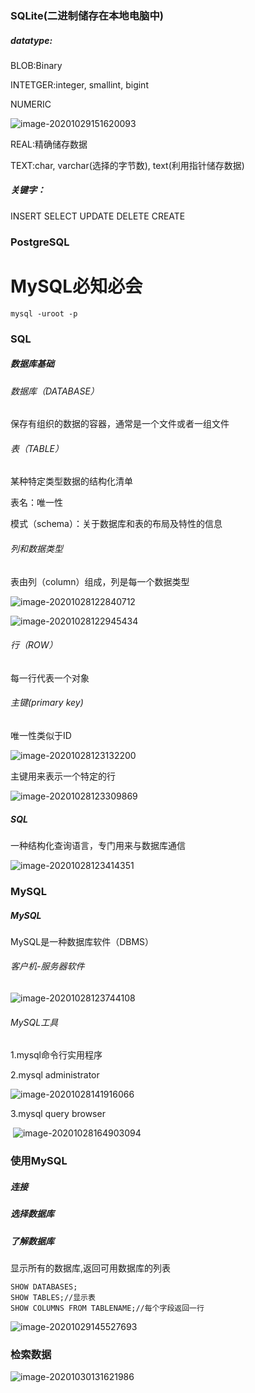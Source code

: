 ### SQLite(二进制储存在本地电脑中)

##### datatype:

BLOB:Binary

INTETGER:integer, smallint,  bigint

NUMERIC

![image-20201029151620093](F:\Pictures\img_typora\image-20201029151620093.png)

REAL:精确储存数据

TEXT:char, varchar(选择的字节数), text(利用指针储存数据)

##### 关键字：

INSERT SELECT UPDATE DELETE CREATE

### PostgreSQL

# MySQL必知必会

```
mysql -uroot -p
```

### SQL

##### 数据库基础

###### 数据库（DATABASE）

保存有组织的数据的容器，通常是一个文件或者一组文件

###### 表（TABLE）

某种特定类型数据的结构化清单

表名：唯一性

模式（schema）：关于数据库和表的布局及特性的信息

###### 列和数据类型

表由列（column）组成，列是每一个数据类型

![image-20201028122840712](F:\Pictures\img_typora\image-20201028122840712.png)

![image-20201028122945434](F:\Pictures\img_typora\image-20201028122945434.png)

###### 行（ROW）

每一行代表一个对象

###### 主键(primary key)

唯一性类似于ID

![image-20201028123132200](F:\Pictures\img_typora\image-20201028123132200.png)

主键用来表示一个特定的行

![image-20201028123309869](F:\Pictures\img_typora\image-20201028123309869.png)

##### SQL

一种结构化查询语言，专门用来与数据库通信

![image-20201028123414351](F:\Pictures\img_typora\image-20201028123414351.png)

### MySQL

##### MySQL

MySQL是一种数据库软件（DBMS）

###### 客户机-服务器软件

![image-20201028123744108](F:\Pictures\img_typora\image-20201028123744108.png)

###### MySQL工具

1.mysql命令行实用程序

2.mysql administrator

![image-20201028141916066](F:\Pictures\img_typora\image-20201028141916066.png)

3.mysql query browser

​	![image-20201028164903094](F:\Pictures\img_typora\image-20201028164903094.png)

### 使用MySQL

##### 连接

##### 选择数据库

##### 了解数据库

显示所有的数据库,返回可用数据库的列表

```mysql
SHOW DATABASES;
SHOW TABLES;//显示表
SHOW COLUMNS FROM TABLENAME;//每个字段返回一行
```

![image-20201029145527693](F:\Pictures\img_typora\image-20201029145527693.png)

### 检索数据

![image-20201030131621986](F:\Pictures\img_typora\image-20201030131621986.png)
